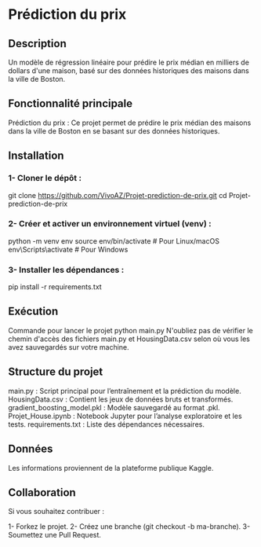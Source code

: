 # Prédiction du prix 

## Description 
Un modèle de régression linéaire pour prédire le prix médian en milliers de dollars d'une maison, basé sur des données historiques des maisons dans la ville de Boston. 

## Fonctionnalité principale 
Prédiction du prix : Ce projet permet de prédire le prix médian des maisons dans la ville de Boston en se basant sur des données historiques. 

## Installation 

### 1- Cloner le dépôt : 
git clone https://github.com/VivoAZ/Projet-prediction-de-prix.git
cd Projet-prediction-de-prix 

### 2- Créer et activer un environnement virtuel (venv) : 
python -m venv env
source env/bin/activate  # Pour Linux/macOS
env\Scripts\activate     # Pour Windows 

### 3- Installer les dépendances : 
pip install -r requirements.txt

## Exécution 
Commande pour lancer le projet 
python main.py 
N'oubliez pas de vérifier le chemin d'accès des fichiers main.py et HousingData.csv selon où vous les avez sauvegardés sur votre machine. 

## Structure du projet
main.py : Script principal pour l’entraînement et la prédiction du modèle.
HousingData.csv : Contient les jeux de données bruts et transformés.
gradient_boosting_model.pkl : Modèle sauvegardé au format .pkl.
Projet_House.ipynb : Notebook Jupyter pour l’analyse exploratoire et les tests.
requirements.txt : Liste des dépendances nécessaires. 

## Données
Les informations proviennent de la plateforme publique Kaggle.

## Collaboration
Si vous souhaitez contribuer :

1- Forkez le projet.
2- Créez une branche (git checkout -b ma-branche).
3- Soumettez une Pull Request. 























